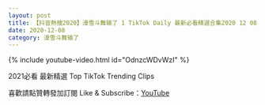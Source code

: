 ```yaml
---
layout: post
title: 【抖音熱搜2020】漫雪斗舞输了 1 TikTok Daily 最新必看精選合集2020 12 08
date: 2020-12-08
category: 漫雪斗舞输了
---
```


{% include youtube-video.html id="OdnzcWDvWzI" %}

2021必看 最新精選 Top TikTok Trending Clips

喜歡請點贊轉發加訂閱 Like & Subscribe：[YouTube](https://www.youtube.com/channel/UCAoR7VcanIPd04uEq_GIylA/videos)

